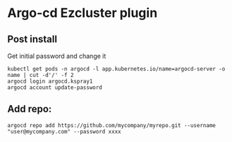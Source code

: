 # Argo-cd Ezcluster plugin

## Post install

Get initial password and change it

```
kubectl get pods -n argocd -l app.kubernetes.io/name=argocd-server -o name | cut -d'/' -f 2
argocd login argocd.kspray1
argocd account update-password
```
## Add repo:

```
argocd repo add https://github.com/mycompany/myrepo.git --username "user@mycompany.com" --password xxxx
```



